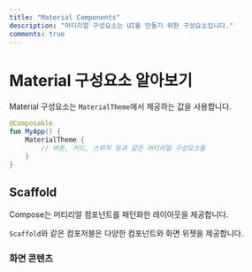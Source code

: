 ```yaml
---
title: "Material Components"
description: "머티리얼 구성요소는 UI를 만들기 위한 구성요소입니다."
comments: true
---
```


# Material 구성요소 알아보기

Material 구성요소는 `MaterialTheme`에서 제공하는 값을 사용합니다.

```Kotlin
@Composable
fun MyApp() {
    MaterialTheme {
        // 버튼, 카드, 스위치 등과 같은 머티리얼 구성요소들
    }
}
```

## Scaffold

Compose는 머티리얼 컴포넌트를 패턴화한 레이아웃을 제공합니다.

`Scaffold`와 같은 컴포저블은 다양한 컴포넌트와 화면 위젯을 제공합니다.

### 화면 콘텐츠

